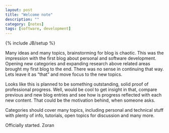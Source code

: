 ```yaml
---
layout: post
title: "Welcome note"
description: ""
category: [notes] 
tags: [software, development]
---
```

{% include JB/setup %}

Many ideas and many topics, brainstorming for blog is chaotic. This was the impression with the first blog about personal and software development. Opening new categories and expanding research above related areas brought my first blog to the end. There was no sense in continuing that way. Lets leave it as “that” and move focus to the new topics.

Looks like this is planned to be something outstanding, solid proof of professional progress. Well, would be cool to get insight in that, compare previous and new blog entries and see how is progress reflected with each new content. That could be the motivation behind, when someone asks.

Categories should cover many topics, including personal and technical stuff with plenty of info, tutorials, open topics for discussion and many more.

Officially started.
Zoran